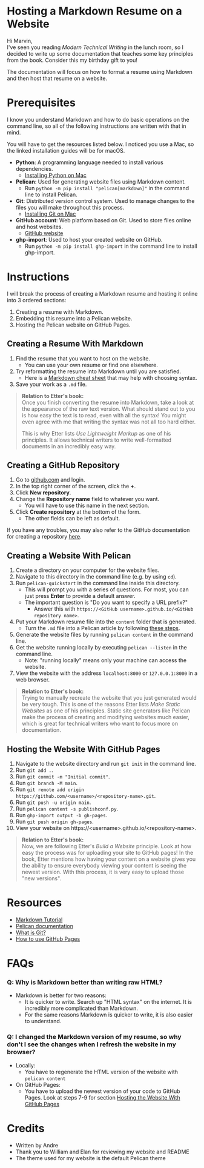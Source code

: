 # Hosting a Markdown Resume on a Website
Hi Marvin,  
I've seen you reading _Modern Technical Writing_ in the lunch room, so I decided to write up some documentation that teaches some key principles from the book. Consider this my birthday gift to you!  

The documentation will focus on how to format a resume using Markdown and then host that resume on a website.

# Prerequisites
I know you understand Markdown and how to do basic operations on the command line, so all of the following instructions are written with that in mind.

You will have to get the resources listed below. I noticed you use a Mac, so the linked installation guides will be for macOS.
- __Python__: A programming language needed to install various dependencies.
    - [Installing Python on Mac](https://docs.python.org/3/using/mac.html)
- __Pelican__: Used for generating website files using Markdown content.
    - Run ```python -m pip install "pelican[markdown]"``` in the command line to install Pelican.
- __Git__: Distributed version control system. Used to manage changes to the files you will make throughout this process.
    - [Installing Git on Mac](https://git-scm.com/book/en/v2/Getting-Started-Installing-Git.html#_installing_on_macos)
- __GitHub account__: Web platform based on Git. Used to store files online and host websites.
    - [GitHub website](https://github.com)
- __ghp-import__: Used to host your created website on GitHub.
    - Run ```python -m pip install ghp-import``` in the command line to install ghp-import.

# Instructions
I will break the process of creating a Markdown resume and hosting it online into 3 ordered sections:
1. Creating a resume with Markdown.
2. Embedding this resume into a Pelican website.
3. Hosting the Pelican website on GitHub Pages.

## Creating a Resume With Markdown
1. Find the resume that you want to host on the website.
    - You can use your own resume or find one elsewhere.
2. Try reformatting the resume into Markdown until you are satisfied.
    - Here is a [Markdown cheat sheet](https://www.markdownguide.org/cheat-sheet/) that may help with choosing syntax.
3. Save your work as a ```.md``` file.

> __Relation to Etter's book:__  
> Once you finish converting the resume into Markdown, take a look at the appearance of the raw text version. What should stand out to you is how easy the text is to read, even with all the syntax! You might even agree with me that writing the syntax was not all too hard either. 
>
> This is why Etter lists _Use Lightweight Markup_ as one of his principles. It allows technical writers to write well-formatted documents in an incredibly easy way.

## Creating a GitHub Repository
1. Go to [github.com](https://github.com.com) and login.
2. In the top right corner of the screen, click the __+__.
3. Click __New repository__.
4. Change the __Repository name__ field to whatever you want.
    - You will have to use this name in the next section.
5. Click __Create repository__ at the bottom of the form.
    - The other fields can be left as default.

If you have any troubles, you may also refer to the GitHub documentation for creating a repository [here](https://docs.github.com/en/repositories/creating-and-managing-repositories/creating-a-new-repository).

## Creating a Website With Pelican
1. Create a directory on your computer for the website files.
2. Navigate to this directory in the command line (e.g. by using ```cd```).
3. Run ```pelican-quickstart``` in the command line inside this directory.
    - This will prompt you with a series of questions. For most, you can just press __Enter__ to provide a default answer. 
    - The important question is "Do you want to specify a URL prefix?"
        - Answer this with ```https://<GitHub username>.github.io/<GitHub repository name>```.
4. Put your Markdown resume file into the ```content``` folder that is generated.
    - Turn the ```.md``` file into a Pelican article by following [these steps](https://docs.getpelican.com/en/latest/quickstart.html#create-an-article).
5. Generate the website files by running ```pelican content``` in the command line.
6. Get the website running locally by executing ```pelican --listen``` in the command line.
    - Note: "running locally" means only your machine can access the website.
7. View the website with the address ```localhost:8000``` or ```127.0.0.1:8000``` in a web browser.

> __Relation to Etter's book:__  
> Trying to manually recreate the website that you just generated would be very tough. This is one of the reasons Etter lists _Make Static Websites_ as one of his principles. Static site generators like Pelican make the process of creating and modifying websites much easier, which is great for technical writers who want to focus more on documentation.

## Hosting the Website With GitHub Pages
1. Navigate to the website directory and run ```git init``` in the command line.
2. Run ```git add .```.
3. Run ```git commit -m "Initial commit"```.
4. Run ```git branch -M main```.
5. Run ```git remote add origin https://github.com/<username>/<repository-name>.git```.
6. Run ```git push -u origin main```.
7. Run ```pelican content -s publishconf.py```.
8. Run ```ghp-import output -b gh-pages```.
9. Run ```git push origin gh-pages```.
10. View your website on https://\<username>.github.io/\<repository-name>.

> __Relation to Etter's book:__  
> Now, we are following Etter's _Build a Website_ principle. Look at how easy the process was for uploading your site to GitHub pages! In the book, Etter mentions how having your content on a website gives you the ability to ensure everybody viewing your content is seeing the newest version. With this process, it is very easy to upload those "new versions".

# Resources
- [Markdown Tutorial](https://commonmark.org/help/tutorial/)
- [Pelican documentation](https://docs.getpelican.com/en/latest/)
- [What is Git?](https://www.youtube.com/watch?v=2ReR1YJrNOM)
- [How to use GitHub Pages](https://www.youtube.com/watch?v=5XhxR9Vs6zc)

# FAQs
### Q: Why is Markdown better than writing raw HTML?
- Markdown is better for two reasons:
    - It is quicker to write. Search up "HTML syntax" on the internet. It is incredibly more complicated than Markdown.
    - For the same reasons Markdown is quicker to write, it is also easier to understand. 

### Q: I changed the Markdown version of my resume, so why don't I see the changes when I refresh the website in my browser?
- Locally:
    - You have to regenerate the HTML version of the website with ```pelican content```
- On GitHub Pages:
    - You have to upload the newest version of your code to GitHub Pages. Look at steps 7-9 for section [Hosting the Website With GitHub Pages](#hosting-the-website-with-github-pages)

# Credits
- Written by Andre
- Thank you to William and Elan for reviewing my website and README
- The theme used for my website is the default Pelican theme
